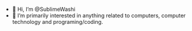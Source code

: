 - 👋 Hi, I’m @SublimeWashi
- 👀 I’m primarily interested in anything related to computers, computer technology and programing/coding.
<!---
SublimeWashi/SublimeWashi is a ✨ special ✨ repository because its `README.md` (this file) appears on your GitHub profile.
You can click the Preview link to take a look at your changes.

- 🌱 I’m currently learning ...
- 💞️ I’m looking to collaborate on ...
- 📫 How to reach me ...

--->
